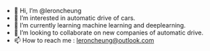 - 👋 Hi, I’m @leroncheung
- 👀 I’m interested in automatic drive of cars.
- 🌱 I’m currently learning machine learning and deeplearning.
- 💞️ I’m looking to collaborate on new companies of automatic drive.
- 📫 How to reach me : leroncheung@outlook.com

<!---
leroncheung/leroncheung is a ✨ special ✨ repository because its `README.md` (this file) appears on your GitHub profile.
You can click the Preview link to take a look at your changes.
--->
